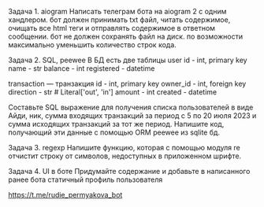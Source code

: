Задача 1. aiogram
Написать телеграм бота на aiogram 2 с одним хандлером. бот должен принимать txt файл, читать содержимое, очищать все html теги и отправлять содержимое в ответном сообщении. бот не должен сохранять файл на диск. по возможности максимально уменьшить количество строк кода.

Задача 2. SQL, peewee
В БД есть две таблицы
user
id - int, primary key
name - str
balance - int
registered - datetime

transaction — транзакция
id - int, primary key
owner_id - int, foreign key
direction - str # Literal['out', 'in']
amount - int
created - datetime

Составьте SQL выражение для получения списка пользователей в виде Айди, ник, сумма входящих транзакций за период с 5 по 20 июля 2023 и сумма исходящих транзакций за тот же период.
Напишите код, получающий эти данные с помощью ORM peewee из sqlite бд.

Задача 3. regexp
Напишите функцию, которая с помощью модуля re отчистит строку от символов, недоступных в приложенном шрифте.

Задача 4. UI в боте
Придумайте содержание и добавьте в написанного ранее бота статичный профиль  пользователя

https://t.me/rudie_permyakova_bot
